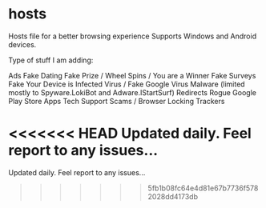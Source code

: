 # hosts
Hosts file for a better browsing experience
Supports Windows and Android devices.

Type of stuff I am adding:

Ads
Fake Dating
Fake Prize / Wheel Spins / You are a Winner
Fake Surveys
Fake Your Device is Infected Virus / Fake Google Virus
Malware (limited mostly to Spyware.LokiBot and Adware.IStartSurf)
Redirects
Rogue Google Play Store Apps
Tech Support Scams / Browser Locking
Trackers

<<<<<<< HEAD
Updated daily. Feel report to any issues...
=======
Updated daily. Feel report to any issues...
>>>>>>> 5fb1b08fc64e4d81e67b7736f5782028dd4173db
